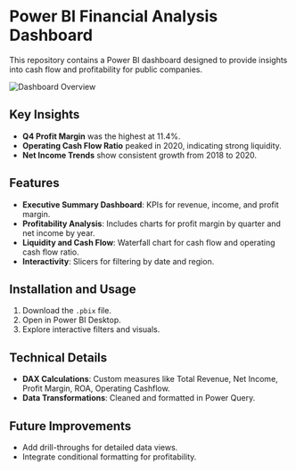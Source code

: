 # Power BI Financial Analysis Dashboard

This repository contains a Power BI dashboard designed to provide insights into cash flow and profitability for public companies.

![Dashboard Overview](path/to/overview-image.png)

## Key Insights
- **Q4 Profit Margin** was the highest at 11.4%.
- **Operating Cash Flow Ratio** peaked in 2020, indicating strong liquidity.
- **Net Income Trends** show consistent growth from 2018 to 2020.

## Features
- **Executive Summary Dashboard**: KPIs for revenue, income, and profit margin.
- **Profitability Analysis**: Includes charts for profit margin by quarter and net income by year.
- **Liquidity and Cash Flow**: Waterfall chart for cash flow and operating cash flow ratio.
- **Interactivity**: Slicers for filtering by date and region.

## Installation and Usage
1. Download the `.pbix` file.
2. Open in Power BI Desktop.
3. Explore interactive filters and visuals.

## Technical Details
- **DAX Calculations**: Custom measures like Total Revenue, Net Income, Profit Margin, ROA, Operating Cashflow.
- **Data Transformations**: Cleaned and formatted in Power Query.

## Future Improvements
- Add drill-throughs for detailed data views.
- Integrate conditional formatting for profitability.

